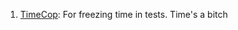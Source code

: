1. [TimeCop][0]: For freezing time in tests. Time's a bitch

[0]: https://github.com/jtrupiano/timecop